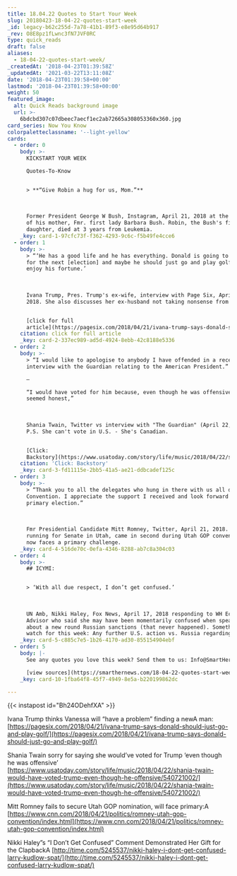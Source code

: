 ```yaml
---
title: 18.04.22 Quotes to Start Your Week
slug: 20180423-18-04-22-quotes-start-week
_id: legacy-b62c255d-7a78-41b1-89f3-e8e95d64b917
_rev: O8E8pz1fLwnc3fN7JVF0RC
type: quick_reads
draft: false
aliases:
  - 18-04-22-quotes-start-week/
_createdAt: '2018-04-23T01:39:58Z'
_updatedAt: '2021-03-22T13:11:08Z'
date: '2018-04-23T01:39:58+00:00'
lastmod: '2018-04-23T01:39:58+00:00'
weight: 50
featured_image:
  alt: Quick Reads background image
  url: >-
    6bdcbd307c07dbeec7aecf1ec2ab72665a308053360x360.jpg
card_series: Now You Know
colorpaletteclassname: '--light-yellow'
cards:
  - order: 0
    body: >-
      KICKSTART YOUR WEEK  

      Quotes-To-Know


      > **“Give Robin a hug for us, Mom.”**  
        
        
        
      Former President George W Bush, Instagram, April 21, 2018 at the funeral
      of his mother, Fmr. first lady Barbara Bush. Robin, the Bush's first
      daughter, died at 3 years from Leukemia.
    _key: card-1-97cfc73f-f362-4293-9c6c-f5b49fe4cce6
  - order: 1
    body: >-
      > “‘He has a good life and he has everything. Donald is going to be 74, 73
      for the next [election] and maybe he should just go and play golf and
      enjoy his fortune.’  
        
        
        
      Ivana Trump, Pres. Trump's ex-wife, interview with Page Six, April 21,
      2018. She also discusses her ex-husband not taking nonsense from anybody.


      [click for full
      article](https://pagesix.com/2018/04/21/ivana-trump-says-donald-should-just-go-and-play-golf/)
    citation: click for full article
    _key: card-2-337ec989-ad5d-4924-8ebb-42c8188e5336
  - order: 2
    body: >-
      > “I would like to apologise to anybody I have offended in a recent
      interview with the Guardian relating to the American President.”  

      –  

      “I would have voted for him because, even though he was offensive, he
      seemed honest,”  
        
        
        
      Shania Twain, Twitter vs interview with "The Guardian" (April 22, 2018).
      P.S. She can't vote in U.S. - She's Canadian.


      [Click:
      Backstory](https://www.usatoday.com/story/life/music/2018/04/22/shania-twain-would-have-voted-trump-even-though-he-offensive/540721002/)
    citation: 'Click: Backstory'
    _key: card-3-fd11115e-2bb5-41a5-ae21-ddbcadef125c
  - order: 3
    body: >-
      > “Thank you to all the delegates who hung in there with us all day at the
      Convention. I appreciate the support I received and look forward to the
      primary election.”  
        
        
        
      Fmr Presidential Candidate Mitt Romney, Twitter, April 21, 2018. Romney,
      running for Senate in Utah, came in second during Utah GOP convention and
      now faces a primary challenge.
    _key: card-4-516de70c-0efa-4346-8288-ab7c8a304c03
  - order: 4
    body: >-
      ## ICYMI:


      > ‘With all due respect, I don’t get confused.’  
        
        
        
      UN Amb, Nikki Haley, Fox News, April 17, 2018 responding to WH Econ
      Advisor who said she may have been momentarily confused when speaking
      about a new round Russian sanctions (that never happened). Something to
      watch for this week: Any further U.S. action vs. Russia regarding Syria.
    _key: card-5-c885c7e5-1b26-4170-ad30-855154904ebf
  - order: 5
    body: |-
      See any quotes you love this week? Send them to us: Info@SmartHernews.com

      [view sources](https://smarthernews.com/18-04-22-quotes-start-week/)
    _key: card-10-1fba64f8-45f7-4949-8e5a-b220199862dc

---
```

{{< instapost id="Bh24ODehfXA" >}}

Ivana Trump thinks Vanessa will “have a problem” finding a newA man: [https://pagesix.com/2018/04/21/ivana-trump-says-donald-should-just-go-and-play-golf/](https://pagesix.com/2018/04/21/ivana-trump-says-donald-should-just-go-and-play-golf/)

Shania Twain sorry for saying she would’ve voted for Trump ‘even though he was offensive’ [https://www.usatoday.com/story/life/music/2018/04/22/shania-twain-would-have-voted-trump-even-though-he-offensive/540721002/](https://www.usatoday.com/story/life/music/2018/04/22/shania-twain-would-have-voted-trump-even-though-he-offensive/540721002/)

Mitt Romney fails to secure Utah GOP nomination, will face primary:A [https://www.cnn.com/2018/04/21/politics/romney-utah-gop-convention/index.html](https://www.cnn.com/2018/04/21/politics/romney-utah-gop-convention/index.html)

Nikki Haley”s “I Don’t Get Confused” Comment Demonstrated Her Gift for the ClapbackA [http://time.com/5245537/nikki-haley-i-dont-get-confused-larry-kudlow-spat/](http://time.com/5245537/nikki-haley-i-dont-get-confused-larry-kudlow-spat/)